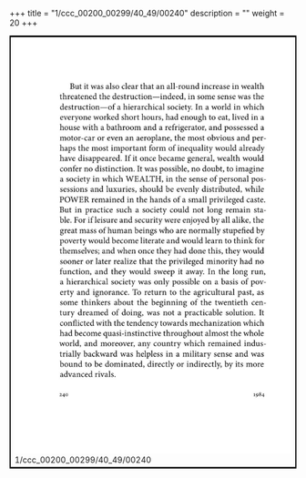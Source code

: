 +++
title = "1/ccc_00200_00299/40_49/00240"
description = ""
weight = 20
+++

<table style="border:2px solid black;max-width:800px;max-height:800px;" 
><tr><td>
<img class="center-fit-jpg"
src="/jpg_/out_jpg_1984__240.jpg">
1/ccc_00200_00299/40_49/00240
</img></td></tr></table>
